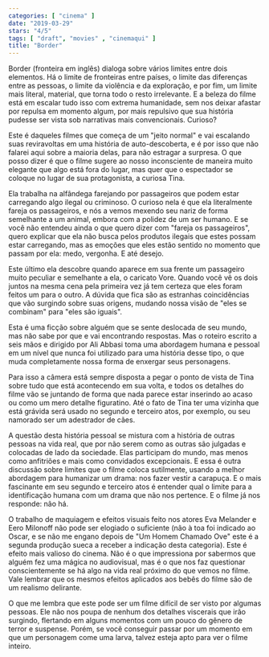 ```yaml
---
categories: [ "cinema" ]
date: "2019-03-29"
stars: "4/5"
tags: [ "draft", "movies" , "cinemaqui" ]
title: "Border"
---
```

Border (fronteira em inglês) dialoga sobre vários limites entre
dois elementos. Há o limite de fronteiras entre países, o limite das
diferenças entre as pessoas, o limite da violência e da exploração,
e por fim, um limite mais literal, material, que torna todo o resto
irrelevante. E a beleza do filme está em escalar tudo isso com extrema
humanidade, sem nos deixar afastar por repulsa em momento algum, por
mais repulsivo que sua história pudesse ser vista sob narrativas mais
convencionais. Curioso?

Este é daqueles filmes que começa de um "jeito normal" e vai escalando
suas reviravoltas em uma história de auto-descoberta, e é por isso que
não falarei aqui sobre a maioria delas, para não estragar a surpresa. O
que posso dizer é que o filme sugere ao nosso inconsciente de maneira
muito elegante que algo está fora do lugar, mas quer que o espectador
se coloque no lugar de sua protagonista, a curiosa Tina.

Ela trabalha na alfândega farejando por passageiros que podem
estar carregando algo ilegal ou criminoso. O curioso nela é que ela
literalmente fareja os passageiros, e nós a vemos mexendo seu nariz de
forma semelhante a um animal, embora com a polidez de um ser humano. E se
você não entendeu ainda o que quero dizer com "fareja os passageiros",
quero explicar que ela não busca pelos produtos ilegais que estes possam
estar carregando, mas as emoções que eles estão sentido no momento
que passam por ela: medo, vergonha. E até desejo.

Este último ela descobre quando aparece em sua frente um passageiro
muito peculiar e semelhante a ela, o caricato Vore. Quando você vê
os dois juntos na mesma cena pela primeira vez já tem certeza que
eles foram feitos um para o outro. A dúvida que fica são as estranhas
coincidências que vão surgindo sobre suas origens, mudando nossa visão
de "eles se combinam" para "eles são iguais".

Esta é uma ficção sobre alguém que se sente deslocada de seu mundo,
mas não sabe por que e vai encontrando respostas. Mas o roteiro escrito a
seis mãos e dirigido por Ali Abbasi toma uma abordagem humana e pessoal
em um nível que nunca foi utilizado para uma história desse tipo,
o que muda completamente nossa forma de enxergar seus personagens.

Para isso a câmera está sempre disposta a pegar o ponto de vista de
Tina sobre tudo que está acontecendo em sua volta, e todos os detalhes do
filme vão se juntando de forma que nada parece estar inserindo ao acaso
ou como um mero detalhe figuratino. Até o fato de Tina ter uma vizinha
que está grávida será usado no segundo e terceiro atos, por exemplo,
ou seu namorado ser um adestrador de cães.

A questão desta história pessoal se mistura com a história de outras
pessoas na vida real, que por não serem como as outras são julgadas
e colocadas de lado da sociedade. Elas participam do mundo, mas menos
como anfitriões e mais como convidados excepcionais. E essa é outra
discussão sobre limites que o filme coloca sutilmente, usando a melhor
abordagem para humanizar um drama: nos fazer vestir a carapuça. E o mais
fascinante em seu segundo e terceiro atos é entender qual o limite para
a identificação humana com um drama que não nos pertence. E o filme
já nos responde: não há.

O trabalho de maquiagem e efeitos visuais feito nos atores Eva Melander
e Eero Milonoff não pode ser elogiado o suficiente (não à toa foi
indicado ao Oscar, e se não me engano depois de "Um Homem Chamado
Ove" este é a segunda produção sueca a receber a indicação desta
categoria). Este é efeito mais valioso do cinema. Não é o que
impressiona por sabermos que alguém fez uma mágica no audiovisual,
mas é o que nos faz questionar conscientemente se há algo na vida
real próximo do que vemos no filme. Vale lembrar que os mesmos efeitos
aplicados aos bebês do filme são de um realismo delirante.

O que me lembra que este pode ser um filme difícil de ser visto por
algumas pessoas. Ele não nos poupa de nenhum dos detalhes viscerais que
irão surgindo, flertando em alguns momentos com um pouco do gênero de
terror e suspense. Porém, se você conseguir passar por um momento em
que um personagem come uma larva, talvez esteja apto para ver o filme
inteiro.
